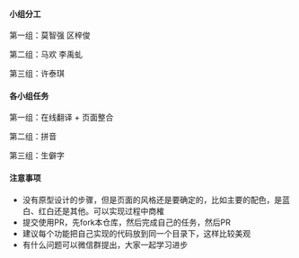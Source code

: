 #### 小组分工

第一组：莫智强  区梓俊 

第二组：马欢 李禹虬

第三组：许泰琪

#### 各小组任务

第一组：在线翻译 + 页面整合

第二组：拼音

第三组：生僻字

#### 注意事项

- 没有原型设计的步骤，但是页面的风格还是要确定的，比如主要的配色，是蓝白、红白还是其他。可以实现过程中商榷
- 提交使用PR，先fork本仓库，然后完成自己的任务，然后PR
- 建议每个功能把自己实现的代码放到同一个目录下，这样比较美观
- 有什么问题可以微信群提出，大家一起学习进步